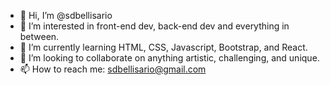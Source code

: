 - 👋 Hi, I’m @sdbellisario
- 👀 I’m interested in front-end dev, back-end dev and everything in between.
- 🌱 I’m currently learning HTML, CSS, Javascript, Bootstrap, and React.
- 💞️ I’m looking to collaborate on anything artistic, challenging, and unique.
- 📫 How to reach me: sdbellisario@gmail.com

<!---
sdbellisario/sdbellisario is a ✨ special ✨ repository because its `README.md` (this file) appears on your GitHub profile.
You can click the Preview link to take a look at your changes.
--->
